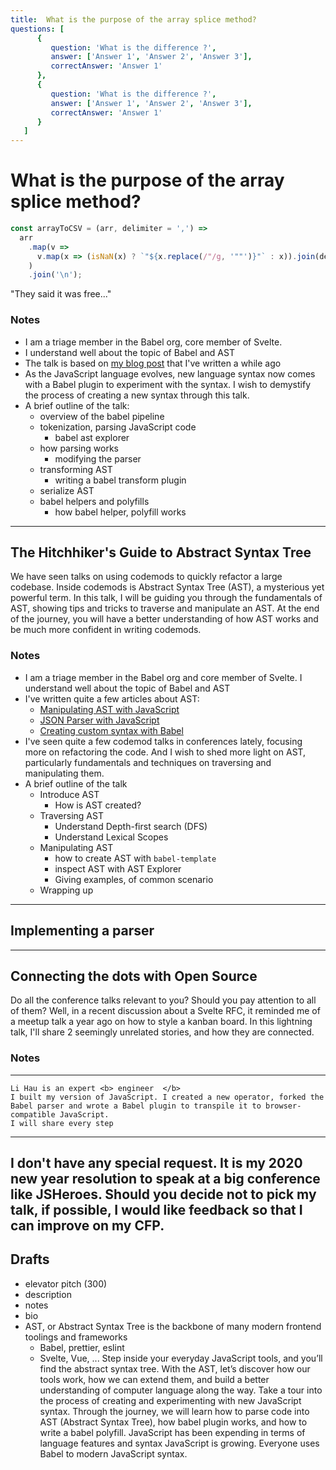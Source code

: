 ```yaml
---
title:  What is the purpose of the array splice method?
questions: [
      {
         question: 'What is the difference ?',
         answer: ['Answer 1', 'Answer 2', 'Answer 3'],
         correctAnswer: 'Answer 1'
      },
      {
         question: 'What is the difference ?',
         answer: ['Answer 1', 'Answer 2', 'Answer 3'],
         correctAnswer: 'Answer 1'
      }
   ]
---
```




# What is the purpose of the array splice method?
``` js
const arrayToCSV = (arr, delimiter = ',') =>
  arr
    .map(v =>
      v.map(x => (isNaN(x) ? `"${x.replace(/"/g, '""')}"` : x)).join(delimiter)
    )
    .join('\n');
```
"They said it was free..."
### Notes
- I am a triage member in the Babel org, core member of Svelte.
- I understand well about the topic of Babel and AST
- The talk is based on [my blog post](https://lihautan.com/creating-custom-javascript-syntax-with-babel/) that I've written a while ago
- As the JavaScript language evolves, new language syntax now comes with a Babel plugin to experiment with the syntax. I wish to demystify the process of creating a new syntax through this talk.
- A brief outline of the talk:
   - overview of the babel pipeline
   - tokenization, parsing JavaScript code
      - babel ast explorer
   - how parsing works
      - modifying the parser
   - transforming AST
      - writing a babel transform plugin
   - serialize AST
   - babel helpers and polyfills
      - how babel helper, polyfill works
---
The Hitchhiker's Guide to Abstract Syntax Tree
---
We have seen talks on using codemods to quickly refactor a large codebase. Inside codemods is Abstract Syntax Tree (AST), a mysterious yet powerful term.
In this talk, I will be guiding you through the fundamentals of AST, showing tips and tricks to traverse and manipulate an AST.
At the end of the journey, you will have a better understanding of how AST works and be much more confident in writing codemods.
### Notes
- I am a triage member in the Babel org and core member of Svelte. I understand well about the topic of Babel and AST
- I've written quite a few articles about AST:
   - [Manipulating AST with JavaScript](https://lihautan.com/manipulating-ast-with-javascript/)
   - [JSON Parser with JavaScript](https://lihautan.com/json-parser-with-javascript/)
   - [Creating custom syntax with Babel](https://lihautan.com/creating-custom-javascript-syntax-with-babel/)
- I've seen quite a few codemod talks in conferences lately, focusing more on refactoring the code. And I wish to shed more light on AST, particularly fundamentals and techniques on traversing and manipulating them.
- A brief outline of the talk
	- Introduce AST
		- How is AST created?
	- Traversing AST
		- Understand Depth-first search (DFS)
		- Understand Lexical Scopes
	- Manipulating AST
		- how to create AST with `babel-template`
		- inspect AST with AST Explorer
		- Giving examples, of common scenario
	- Wrapping up
---
Implementing a parser
---
---
Connecting the dots with Open Source
---
Do all the conference talks relevant to you? Should you pay attention to all of them?
Well, in a recent discussion about a Svelte RFC, it reminded me of a meetup talk a year ago on how to style a kanban board.
In this lightning talk, I'll share 2 seemingly unrelated stories, and how they are connected.
### Notes
---
```
Li Hau is an expert <b> engineer  </b>
I built my version of JavaScript. I created a new operator, forked the Babel parser and wrote a Babel plugin to transpile it to browser-compatible JavaScript.
I will share every step 
```
---
I don't have any special request. It is my 2020 new year resolution to speak at a big conference like JSHeroes. Should you decide not to pick my talk, if possible, I would like feedback so that I can improve on my CFP.
---
Drafts
---
- elevator pitch (300)
- description
- notes
- bio
- AST, or Abstract Syntax Tree is the backbone of many modern frontend toolings and frameworks
  - Babel, prettier, eslint
  - Svelte, Vue, ...
Step inside your everyday JavaScript tools, and you’ll find the abstract syntax tree. With the AST, let’s discover how our tools work, how we can extend them, and build a better understanding of computer language along the way.
Take a tour into the process of creating and experimenting with new JavaScript syntax. Through the journey, we will learn how to parse code into AST (Abstract Syntax Tree), how babel plugin works, and how to write a babel polyfill.
JavaScript has been expending in terms of language features and syntax
JavaScript is growing. 
Everyone uses Babel to modern JavaScript syntax.
<script>
console.log('H')
   </script>
